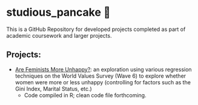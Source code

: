 # studious_pancake 🥞
This is a GitHub Repository for developed projects completed as part of academic coursework and larger projects. 

## Projects: 
- [Are Feminists More Unhappy?](https://github.com/connixu/studious_pancake/blob/main/QMSS%205015-Independent%20Project.pdf): an exploration using various regression techniques on the World Values Survey (Wave 6) to explore whether women were more or less unhappy (controlling for factors such as the Gini Index, Marital Status, etc.) 
  - Code compiled in R; clean code file forthcoming. 
